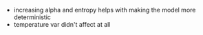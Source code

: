 - increasing alpha and entropy helps with making the model more deterministic
- temperature var didn't affect at all